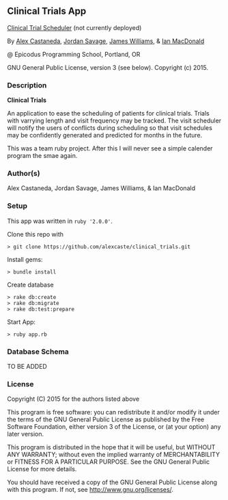 ## Clinical Trials App

<a href="https://powerful-falls-25766.herokuapp.com/" target="#">Clinical Trial Scheduler</a> (not currently deployed)

By <a href="https://github.com/alexthedar" target="#">Alex Castaneda</a>, <a href="https://github.com/savage-j" target="#">Jordan Savage</a>, <a href="https://github.com/finalfreq" target="#">James Williams</a>, & <a href="https://github.com/matchbookmac" target="#">Ian MacDonald</a>

@ Epicodus Programming School, Portland, OR

GNU General Public License, version 3 (see below). Copyright (c) 2015.

### Description

**Clinical Trials**

An application to ease the scheduling of patients for clinical trials. Trials with varrying length and visit frequency may be
tracked. The visit scheduler will notify the users of conflicts during scheduling so that visit schedules may be confidently
generated and predicted for months in the future.

This was a team ruby project.  After this I will never see a simple calender program the smae again.

### Author(s)

Alex Castaneda, Jordan Savage, James Williams, & Ian MacDonald

### Setup

This app was written in `ruby '2.0.0'`.

Clone this repo with
```console
> git clone https://github.com/alexcaste/clinical_trials.git
```

Install gems:

```console
> bundle install
```

Create database
```console
> rake db:create
> rake db:migrate
> rake db:test:prepare
```

Start App:
```console
> ruby app.rb
```

### Database Schema

TO BE ADDED

### License ###
Copyright  (C)  2015  for the authors listed above

This program is free software: you can redistribute it and/or modify
it under the terms of the GNU General Public License as published by
the Free Software Foundation, either version 3 of the License, or
(at your option) any later version.

This program is distributed in the hope that it will be useful,
but WITHOUT ANY WARRANTY; without even the implied warranty of
MERCHANTABILITY or FITNESS FOR A PARTICULAR PURPOSE.  See the
GNU General Public License for more details.

You should have received a copy of the GNU General Public License
along with this program.  If not, see <http://www.gnu.org/licenses/>.
